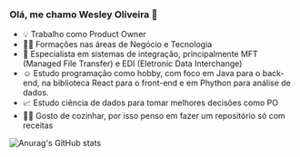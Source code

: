 ### Olá, me chamo Wesley Oliveira 👋

- 💡 Trabalho como Product Owner
- 👨‍🎓 Formações nas áreas de Negócio e Tecnologia
- 🤖 Especialista em sistemas de integração, principalmente MFT (Managed File Transfer) e EDI (Eletronic Data Interchange)
- ☺️ Estudo programação como hobby, com foco em Java para o back-end, na biblioteca React para o front-end e em Phython para análise de dados.
- 📈 Estudo ciência de dados para tomar melhores decisões como PO
- 👨‍🍳 Gosto de cozinhar, por isso penso em fazer um repositório só com receitas


![Anurag's GitHub stats](https://github-readme-stats-wesley-repository.vercel.app/api?username=wesley-repository&show_icons=true&theme=holi)

<!-- remover o comentário quando tiver commits em mais de uma liguagens de programação
![Top Langs](https://github-readme-stats-wesley-repository.vercel.app/api/top-langs/?username=wesley-repository&hide_progress=true) 
-->

